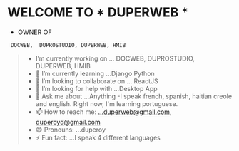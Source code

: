 # WELCOME TO * DUPERWEB *
- OWNER OF 
```
 DOCWEB,  DUPROSTUDIO, DUPERWEB, HMIB
```
>- I’m currently working on ... DOCWEB,  DUPROSTUDIO, DUPERWEB, HMIB
>- 🌱 I’m currently learning ...Django Python
>- 👯 I’m looking to collaborate on ... ReactJS
>- 🤔 I’m looking for help with ...Desktop App
>- 💬 Ask me about ...Anything
>-I speak french, spanish, haitian creole and english. Right now, I'm learning portuguese.
>- 📫 How to reach me: ...duperweb@gmail.com, duperoyd@gmail.com
>- 😄 Pronouns: ...duperoy
>- ⚡ Fun fact: ...I speak 4 different languages
